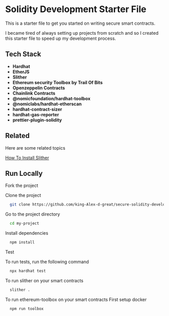 
# Solidity Development Starter File

This is a starter file to get you started on writing secure smart contracts.

I became tired of always setting up projects from scratch and so I created this starter file to speed up my development process.

## Tech Stack

- **Hardhat**
- **EtherJS**
- **Slither**
- **Ethereum security Toolbox by Trail Of Bits**
- **Openzeppelin Contracts**
- **Chainlink Contracts**
- **@nomicfoundation/hardhat-toolbox**
- **@nomiclabs/hardhat-etherscan**
- **hardhat-contract-sizer**
- **hardhat-gas-reporter**
- **prettier-plugin-solidity**

## Related

Here are some related topics

[How To Install Slither](https://medium.com/@ogubuikealex/how-to-install-slither-for-smart-contract-security-testing-cbf058c18e10)

## Run Locally

Fork the project

Clone the project

```bash
  git clone https://github.com/king-Alex-d-great/secure-solidity-development-starterpack.git
```

Go to the project directory

```bash
  cd my-project
```

Install dependencies

```bash
  npm install
```

Test

To run tests, run the following command
```bash
  npx hardhat test
```
To run slither on your smart contracts
```bash
  slither .
```
To run ethereum-toolbox on your smart contracts
First setup docker

```bash
  npm run toolbox
```

